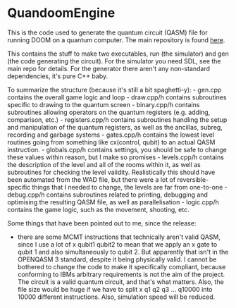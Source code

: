 # QuandoomEngine

This is the code used to generate the quantum circuit (QASM) file for running DOOM on a quantum computer. The main repository is found [here](https://github.com/Lumorti/Quandoom).

This contains the stuff to make two executables, run (the simulator) and gen (the code generating the circuit). For the simulator you need SDL, see the main repo for details. For the generator there aren't any non-standard dependencies, it's pure C++ baby.

To summarize the structure (because it's still a bit spaghetti-y):
    - gen.cpp contains the overall game logic and loop
    - draw.cpp/h contains subroutines specific to drawing to the quantum screen
    - binary.cpp/h contains subroutines allowing operators on the quantum registers (e.g. adding, comparison, etc.)
    - registers.cpp/h contains subroutines handling the setup and manipulation of the quantum registers, as well as the ancillas, subreg, recording and garbage systems
    - gates.cpp/h contains the lowest level routines going from something like cx(control, qubit) to an actual QASM instruction.
    - globals.cpp/h contains settings, you should be safe to change these values within reason, but I make so promises
    - levels.cpp/h contains the description of the level and all of the rooms within it, as well as subroutines for checking the level validity. Realistically this should have been automated from the WAD file, but there were a lot of reversible-specific things that I needed to change, the levels are far from one-to-one
    - debug.cpp/h contains subroutines related to printing, debugging and optimising the resulting QASM file, as well as parallelisation
    - logic.cpp/h contains the game logic, such as the movement, shooting, etc.

Some things that have been pointed out to me, since the release:
 - there are some MCMT instructions that technically aren't valid QASM, since I use a lot of x qubit1 qubit2 to mean that we apply an x gate to qubit 1 and also simultaneously to qubit 2. But apparently that isn't in the OPENQASM 3 standard, despite it being physically valid. I cannot be bothered to change the code to make it specifically compliant, because conforming to IBMs arbitrary requirements is not the aim of the project. The circuit is a valid quantum circuit, and that's what matters. Also, the file size would be huge if we have to split x q1 q2 q3 ... q10000 into 10000 different instructions. Also, simulation speed will be reduced.

